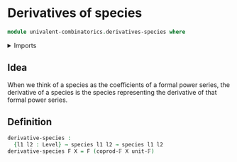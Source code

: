 # Derivatives of species

```agda
module univalent-combinatorics.derivatives-species where
```

<details><summary>Imports</summary>

```agda
open import univalent-combinatorics.coproduct-types
open import univalent-combinatorics.finite-types
open import univalent-combinatorics.species
open import foundation.universe-levels
```

</details>

## Idea

When we think of a species as the coefficients of a formal power series, the derivative of a species is the species representing the derivative of that formal power series.

## Definition

```agda
derivative-species :
  {l1 l2 : Level} → species l1 l2 → species l1 l2
derivative-species F X = F (coprod-𝔽 X unit-𝔽)
```

